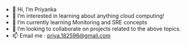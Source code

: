 - 👋 Hi, I’m Priyanka
- 👀 I’m interested in learning about anything cloud computing!
- 🌱 I’m currently learning Monitoring and SRE concepts 
- 💞️ I’m looking to collaborate on projects related to the above topics.
- 📫 Email me : priya.182596@gmail.com

<!---
priyanka2596/priyanka2596 is a ✨ special ✨ repository because its `README.md` (this file) appears on your GitHub profile.
You can click the Preview link to take a look at your changes.
--->
